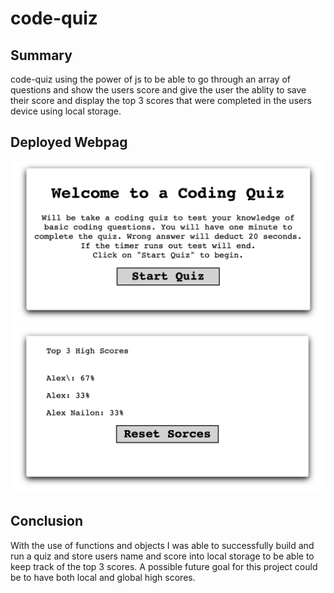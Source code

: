 # code-quiz

## Summary
code-quiz using the power of js to be able to go through an array of questions and show the users score and give the user the ablity to save their score and display the top 3 scores that were completed in the users device using local storage.

## Deployed Webpag
![code quiz home page with welcome and start quiz button](./assets/image/welcome.png)
![code quiz at the end showing high scores with a reset button](./assets/image/highscores.png)

## Conclusion
With the use of functions and objects I was able to successfully build and run a quiz and store users name and score into local storage to be able to keep track of the top 3 scores. A possible future goal for this project could be to have both local and global high scores.